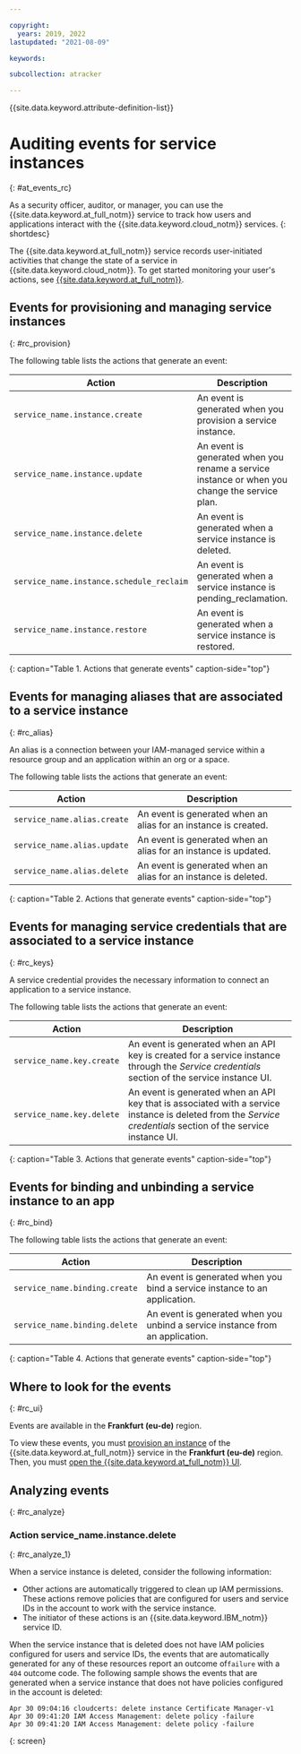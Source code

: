 ```yaml
---

copyright:
  years: 2019, 2022
lastupdated: "2021-08-09"

keywords: 

subcollection: atracker

---
```


{{site.data.keyword.attribute-definition-list}}

# Auditing events for service instances  
{: #at_events_rc}

As a security officer, auditor, or manager, you can use the {{site.data.keyword.at_full_notm}} service to track how users and applications interact with the {{site.data.keyword.cloud_notm}} services. 
{: shortdesc}

The {{site.data.keyword.at_full_notm}} service records user-initiated activities that change the state of a service in {{site.data.keyword.cloud_notm}}. To get started monitoring your user's actions, see [{{site.data.keyword.at_full_notm}}](/docs/services/activity-tracker?topic=activity-tracker-getting-started#getting-started). 


## Events for provisioning and managing service instances
{: #rc_provision}

The following table lists the actions that generate an event:

| Action                                   | Description |
|------------------------------------------|---------|
| `service_name.instance.create`           | An event is generated when you provision a service instance. |
| `service_name.instance.update`           | An event is generated when you rename a service instance or when you change the service plan. |
| `service_name.instance.delete`           | An event is generated when a service instance is deleted. |
| `service_name.instance.schedule_reclaim` | An event is generated when a service instance is pending_reclamation. |
| `service_name.instance.restore`          | An event is generated when a service instance is restored. |
{: caption="Table 1. Actions that generate events" caption-side="top"} 


##  Events for managing aliases that are associated to a service instance
{: #rc_alias}

An alias is a connection between your IAM-managed service within a resource group and an application within an org or a space.

The following table lists the actions that generate an event:

| Action                         | Description |
|--------------------------------|---------|
| `service_name.alias.create` | An event is generated when an alias for an instance is created. |
| `service_name.alias.update` | An event is generated when an alias for an instance is updated. |
| `service_name.alias.delete` | An event is generated when an alias for an instance is deleted. |
{: caption="Table 2. Actions that generate events" caption-side="top"} 


##  Events for managing service credentials that are associated to a service instance
{: #rc_keys}

A service credential provides the necessary information to connect an application to a service instance. 

The following table lists the actions that generate an event:

| Action                         | Description |
|--------------------------------|---------|
| `service_name.key.create` | An event is generated when an API key is created for a service instance through the *Service credentials* section of the service instance UI. |
| `service_name.key.delete` | An event is generated when an API key that is associated with a service instance is deleted from the *Service credentials* section of the service instance UI. |
{: caption="Table 3. Actions that generate events" caption-side="top"} 



##  Events for binding and unbinding a service instance to an app
{: #rc_bind}

The following table lists the actions that generate an event:

| Action                         | Description |
|--------------------------------|---------|
| `service_name.binding.create` | An event is generated when you bind a service instance to an application. |
| `service_name.binding.delete` | An event is generated when you unbind a service instance from an application. |
{: caption="Table 4. Actions that generate events" caption-side="top"} 



## Where to look for the events
{: #rc_ui}

Events are available in the **Frankfurt (eu-de)** region. 

To view these events, you must [provision an instance](/docs/services/activity-tracker?topic=activity-tracker-provision#provision) of the {{site.data.keyword.at_full_notm}} service in the **Frankfurt (eu-de)** region. Then, you must [open the {{site.data.keyword.at_full_notm}} UI](/docs/atracker?topic=atracker-launch#launch_cloud_ui). 



## Analyzing events
{: #rc_analyze}

### Action service_name.instance.delete
{: #rc_analyze_1}

When a service instance is deleted, consider the following information:
* Other actions are automatically triggered to clean up IAM permissions. These actions remove policies that are configured for users and service IDs in the account to work with the service instance. 
* The initiator of these actions is an {{site.data.keyword.IBM_notm}} service ID.


When the service instance that is deleted does not have IAM policies configured for users and service IDs, the events that are automatically generated for any of these resources report an outcome of`failure` with a `404` outcome code. The following sample shows the events that are generated when a service instance that does not have policies configured in the account is deleted:

```text
Apr 30 09:04:16 cloudcerts: delete instance Certificate Manager-v1
Apr 30 09:41:20 IAM Access Management: delete policy -failure
Apr 30 09:41:20 IAM Access Management: delete policy -failure
```
{: screen}



